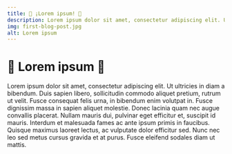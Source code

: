```yaml
---
title: 🚀 ¡Lorem ipsum! 🚀
description: Lorem ipsum dolor sit amet, consectetur adipiscing elit. Ut ultricies in diam a bibendum 🧑‍💻
img: first-blog-post.jpg
alt: Lorem ipsum
---
```


# 🚀 Lorem ipsum 🚀

Lorem ipsum dolor sit amet, consectetur adipiscing elit. Ut ultricies in diam a bibendum. Duis sapien libero, sollicitudin commodo aliquet pretium, rutrum ut velit. Fusce consequat felis urna, in bibendum enim volutpat in. Fusce dignissim massa in sapien aliquet molestie. Donec lacinia quam nec augue convallis placerat. Nullam mauris dui, pulvinar eget efficitur et, suscipit id mauris. Interdum et malesuada fames ac ante ipsum primis in faucibus. Quisque maximus laoreet lectus, ac vulputate dolor efficitur sed. Nunc nec leo sed metus cursus gravida et at purus. Fusce eleifend sodales diam ut mattis.